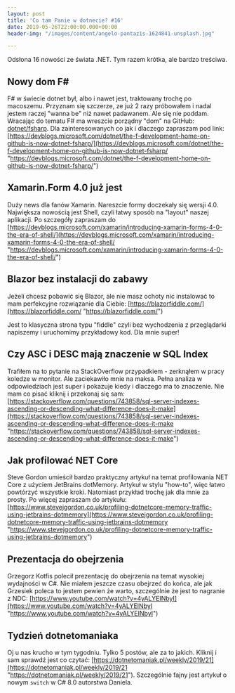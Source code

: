 ```yaml
---
layout: post
title: 'Co tam Panie w dotnecie? #16'
date: 2019-05-26T22:00:00.000+00:00
header-img: "/images/content/angelo-pantazis-1624841-unsplash.jpg"

---
```

Odsłona 16 nowości ze świata .NET. Tym razem krótka, ale bardzo treściwa.

## Nowy dom F#

F# w świecie dotnet był, albo i nawet jest, traktowany trochę po macoszemu. Przyznam się szczerze, ze już 2 razy próbowałem i nadal jestem raczej "wanna be" niż nawet padawanem. Ale się nie poddam. Wracając do tematu F# ma wreszcie porządny "dom" na GitHub: [dotnet/fsharp](https://github.com/dotnet/fsharp). Dla zainteresowanych co jak i dlaczego zapraszam pod link: [https://devblogs.microsoft.com/dotnet/the-f-development-home-on-github-is-now-dotnet-fsharp/](https://devblogs.microsoft.com/dotnet/the-f-development-home-on-github-is-now-dotnet-fsharp/ "https://devblogs.microsoft.com/dotnet/the-f-development-home-on-github-is-now-dotnet-fsharp/")

## Xamarin.Form 4.0 już jest

Duży news dla fanów Xamarin. Nareszcie formy doczekały się wersji 4.0. Największa nowością jest Shell, czyli łatwy sposób na "layout" naszej aplikacji. Po szczegóły zapraszam do [https://devblogs.microsoft.com/xamarin/introducing-xamarin-forms-4-0-the-era-of-shell/](https://devblogs.microsoft.com/xamarin/introducing-xamarin-forms-4-0-the-era-of-shell/ "https://devblogs.microsoft.com/xamarin/introducing-xamarin-forms-4-0-the-era-of-shell/")

## Blazor bez instalacji do zabawy

Jeżeli chcesz pobawić się Blazor, ale nie masz ochoty nic instalować to mam perfekcyjne rozwiązanie dla Ciebie: [https://blazorfiddle.com/](https://blazorfiddle.com/ "https://blazorfiddle.com/")

Jest to klasyczna strona typu "fiddle" czyli bez wychodzenia z przeglądarki napiszemy i uruchomimy przykładowy kod. Dla mnie super!

## Czy ASC i DESC mają znaczenie w SQL Index

Trafiłem na to pytanie na StackOverflow przypadkiem - zerknąłem w pracy koledze w monitor. Ale zaciekawiło mnie na maksa. Pełna analiza w odpowiedziach jest super i pokazuje kiedy i dlaczego ma to znaczenie. Nie mam co pisać kliknij i przekonaj się sam: [https://stackoverflow.com/questions/743858/sql-server-indexes-ascending-or-descending-what-difference-does-it-make](https://stackoverflow.com/questions/743858/sql-server-indexes-ascending-or-descending-what-difference-does-it-make "https://stackoverflow.com/questions/743858/sql-server-indexes-ascending-or-descending-what-difference-does-it-make")

## Jak profilować NET Core

Steve Gordon umieścił bardzo praktyczny artykuł na temat profilowania NET Core z użyciem JetBrains dotMemory. Artykuł w stylu "how-to", więc łatwo powtórzyć wszystkie kroki. Natomiast przykład trochę jak dla mnie za prosty. Po więcej zapraszam do artykułu: [https://www.stevejgordon.co.uk/profiling-dotnetcore-memory-traffic-using-jetbrains-dotmemory](https://www.stevejgordon.co.uk/profiling-dotnetcore-memory-traffic-using-jetbrains-dotmemory "https://www.stevejgordon.co.uk/profiling-dotnetcore-memory-traffic-using-jetbrains-dotmemory")

## Prezentacja do obejrzenia

Grzegorz Kotfis polecił prezentację do obejrzenia na temat wysokiej wydajności w C#. Nie miałem jeszcze czasu obejrzeć do końca, ale jak Grzesiek poleca to jestem pewien że warto, szczególnie że jest to nagranie z NDC: [https://www.youtube.com/watch?v=4yALYEINbyI](https://www.youtube.com/watch?v=4yALYEINbyI "https://www.youtube.com/watch?v=4yALYEINbyI")

## Tydzień dotnetomaniaka

Oj u nas krucho w tym tygodniu. Tylko 5 postów, ale za to jakich. Kliknij i sam sprawdź jest co czytać: [https://dotnetomaniak.pl/weekly/2019/21](https://dotnetomaniak.pl/weekly/2019/21 "https://dotnetomaniak.pl/weekly/2019/21"). Szczególnie fajny jest artykuł o nowym `switch` w C# 8.0 autorstwa Daniela.